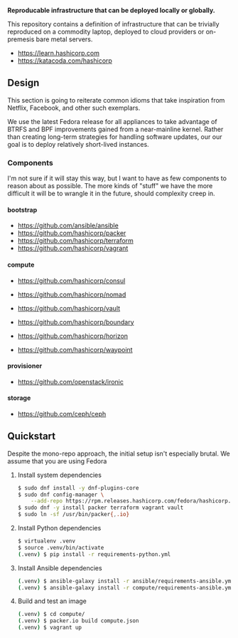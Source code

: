 **Reproducable infrastructure that can be deployed locally or globally.**

This repository contains a definition of infrastructure that can be trivially
reproduced on a commodity laptop, deployed to cloud providers or on-premesis
bare metal servers.

* https://learn.hashicorp.com
* https://katacoda.com/hashicorp


Design
----------
This section is going to reiterate common idioms that take inspiration from
Netflix, Facebook, and other such exemplars.

We use the latest Fedora release for all appliances to take advantage of BTRFS
and BPF improvements gained from a near-mainline kernel. Rather than creating
long-term strategies for handling software updates, our our goal is to deploy
relatively short-lived instances.

### Components
I'm not sure if it will stay this way, but I want to have as few components to
reason about as possible. The more kinds of "stuff" we have the more difficult
it will be to wrangle it in the future, should complexity creep in.

#### bootstrap
* https://github.com/ansible/ansible
* https://github.com/hashicorp/packer
* https://github.com/hashicorp/terraform
* https://github.com/hashicorp/vagrant

#### compute
* https://github.com/hashicorp/consul
* https://github.com/hashicorp/nomad
* https://github.com/hashicorp/vault

* https://github.com/hashicorp/boundary
* https://github.com/hashicorp/horizon
* https://github.com/hashicorp/waypoint

#### provisioner
* https://github.com/openstack/ironic

#### storage
* https://github.com/ceph/ceph


Quickstart
----------
Despite the mono-repo approach, the initial setup isn't especially brutal. We
assume that you are using Fedora


1. Install system dependencies

    ```sh
    $ sudo dnf install -y dnf-plugins-core
    $ sudo dnf config-manager \
        --add-repo https://rpm.releases.hashicorp.com/fedora/hashicorp.repo
    $ sudo dnf -y install packer terraform vagrant vault
    $ sudo ln -sf /usr/bin/packer{,.io}
    ```

2. Install Python dependencies

    ```sh
    $ virtualenv .venv
    $ source .venv/bin/activate
    (.venv) $ pip install -r requirements-python.yml
    ```

3. Install Ansible dependencies

    ```sh
    (.venv) $ ansible-galaxy install -r ansible/requirements-ansible.yml
    (.venv) $ ansible-galaxy install -r compute/requirements-ansible.yml
    ```

4. Build and test an image

    ```sh
    (.venv) $ cd compute/
    (.venv) $ packer.io build compute.json
    (.venv) $ vagrant up
    ```
